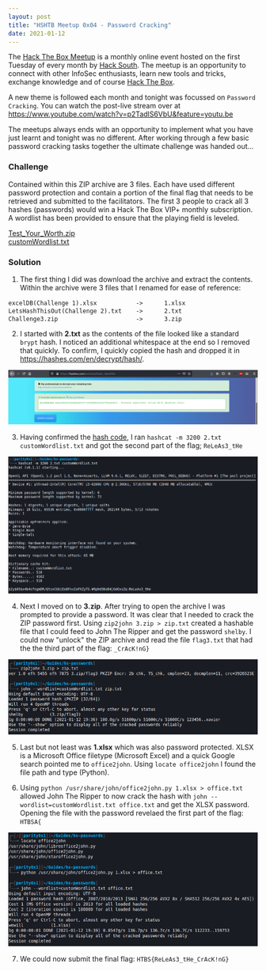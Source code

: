 ```yaml
---
layout: post
title: "HSHTB Meetup 0x04 - Password Cracking"
date: 2021-01-12
---
```


The [Hack The Box Meetup](https://www.meetup.com/Hack-The-Box-Meetup-South-Africa/) is a monthly online event hosted on the first Tuesday of every month by [Hack South](https://hacksouth.africa/). The meetup is an opportunity to connect with other InfoSec enthusiasts, learn new tools and tricks, exchange knowledge and of course [Hack The Box](https://www.hackthebox.eu/).

A new theme is followed each month and tonight was focussed on `Password Cracking`. You can watch the post-live stream over at https://www.youtube.com/watch?v=p2TadlS6VbU&feature=youtu.be

The meetups always ends with an opportunity to implement what you have just learnt and tonight was no different. After working through a few basic password cracking tasks together the ultimate challenge was handed out...

 



### Challenge

Contained within this ZIP archive are 3 files. Each have used different password protection and contain a portion of the final flag that needs to be retrieved and submitted to the facilitators. The first 3 people to crack all 3 hashes (passwords) would win a Hack The Box VIP+ monthly subscription. A wordlist has been provided to ensure that the playing field is leveled.

[Test_Your_Worth.zip](/assets/hshtb/Test_Your_Worth.zip)  
[customWordlist.txt](/assets/hshtb/customWordlist.txt)

### Solution

1. The first thing I did was download the archive and extract the contents. Within the archive were 3 files that I renamed for ease of reference:
```
excelDB(Challenge 1).xlsx           ->      1.xlsx
LetsHashThisOut(Challenge 2).txt    ->      2.txt
Challenge3.zip                      ->      3.zip
```

2. I started with **2.txt** as the contents of the file looked like a standard `brypt` hash. I noticed an additional whitespace at the end so I removed that quickly. To confirm, I quickly copied the hash and dropped it in https://hashes.com/en/decrypt/hash/.

![](/assets/hshtb/hshtb-0x04-01.png)

3. Having confirmed the [hash code](https://hashcat.net/wiki/doku.php?id=example_hashes), I ran `hashcat -m 3200 2.txt customWordlist.txt` and got the second part of the flag; `ReLeAs3_tHe`

![](/assets/hshtb/hshtb-0x04-02.png)

4. Next I moved on to **3.zip**. After trying to open the archive I was prompted to provide a password. It was clear that I needed to crack the ZIP password first. Using `zip2john 3.zip > zip.txt` created a hashable file that I could feed to John The Ripper and get the password `shelby`. I could now "unlock" the ZIP archive and read the file `flag3.txt` that had the the third part of the flag: `_CrAcK!nG}`

![](/assets/hshtb/hshtb-0x04-03.png)

5. Last but not least was **1.xlsx** which was also password protected. XLSX is a Microsoft Office filetype (Microsoft Excel) and a quick Google search pointed me to `office2john`. Using `locate office2john` I found the file path and type (Python).

6. Using `python /usr/share/john/office2john.py 1.xlsx > office.txt` allowed John The Ripper to now crack the hash with `john --wordlist=customWordlist.txt office.txt` and get the XLSX password. Opening the file with the password revelaed the first part of the flag: `HTBSA{`

![](/assets/hshtb/hshtb-0x04-04.png)

7. We could now submit the final flag: `HTBS{ReLeAs3_tHe_CrAcK!nG}`